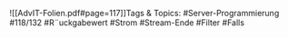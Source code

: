 
![[AdvIT-Folien.pdf#page=117]]Tags & Topics:
   #Server-Programmierung
   #118/132
   #R¨uckgabewert
   #Strom
   #Stream-Ende
   #Filter
   #Falls